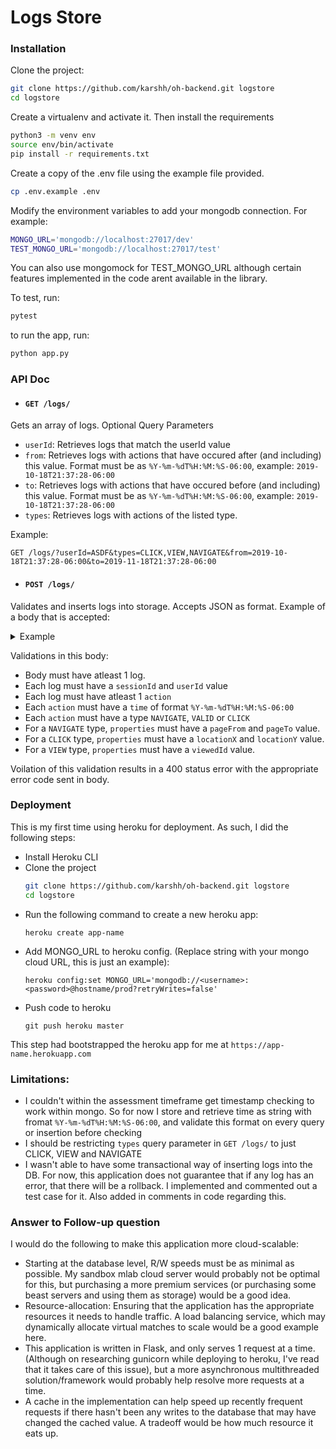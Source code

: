 # Logs Store


### Installation

Clone the project:
```bash
git clone https://github.com/karshh/oh-backend.git logstore
cd logstore
```

Create a virtualenv and activate it. Then install the requirements
```bash
python3 -m venv env
source env/bin/activate
pip install -r requirements.txt
```

Create a copy of the .env file using the example file provided.
```bash
cp .env.example .env
```
Modify the environment variables to add your mongodb connection. For example:
```bash
MONGO_URL='mongodb://localhost:27017/dev'
TEST_MONGO_URL='mongodb://localhost:27017/test'
```
You can also use mongomock for TEST_MONGO_URL although certain features implemented in the code arent available in the library.

To test, run:
```bash
pytest
```

to run the app, run:
```bash
python app.py
```


### API Doc

- #### `GET /logs/`

Gets an array of logs. Optional Query Parameters
- `userId`: Retrieves logs that match the userId value
- `from`: Retrieves logs with actions that have occured after (and including) this value. Format must be as `%Y-%m-%dT%H:%M:%S-06:00`, example: `2019-10-18T21:37:28-06:00`
- `to`: Retrieves logs with actions that have occured before (and including)  this value. Format must be as `%Y-%m-%dT%H:%M:%S-06:00`, example: `2019-10-18T21:37:28-06:00`
- `types`:  Retrieves logs with actions of the listed type. 

Example: 

`GET /logs/?userId=ASDF&types=CLICK,VIEW,NAVIGATE&from=2019-10-18T21:37:28-06:00&to=2019-11-18T21:37:28-06:00`

- #### `POST /logs/`
Validates and inserts logs into storage. Accepts JSON as format. Example of a body that is accepted:

<details>
<summary>Example</summary>
<br>

```json
[
    {
      "userId": "ABC123XYZ",
      "sessionId": "XYZ456ABC",
      "actions": [
        {
          "time": "2018-10-18T21:37:28-06:00",
          "type": "CLICK",
          "properties": {
            "locationX": 52,
            "locationY": 11
          }
        },
        {
          "time": "2018-10-18T21:37:30-06:00",
          "type": "VIEW",
          "properties": {
            "viewedId": "FDJKLHSLD"
          }
        },
        {
          "time": "2018-10-18T21:37:30-06:00",
          "type": "NAVIGATE",
          "properties": {
            "pageFrom": "communities",
            "pageTo": "inventory"
          }
        }
      ]
    },
    { 
    	"userId": "asd", 
    	"sessionId": "asdfg", 
    	"actions" : [
    		{
    			"time": "2018-10-18T21:37:28-06:00",
    			"type": "CLICK",
    			"properties": {
    				"locationX": 52,
    				"locationY": 22
    			}
    		},
    		{
    			"time": "2018-10-20T21:37:28-06:00",
    			"type": "NAVIGATE",
    			"properties": {
    				"pageFrom": "X",
    				"pageTo": "Y"
    			}
    		}
    	]
    }
]
```

</details>

Validations in this body:
- Body must have atleast 1 log.
- Each log must have a `sessionId` and `userId` value
- Each log must have atleast 1 `action`
- Each `action` must have a `time` of format `%Y-%m-%dT%H:%M:%S-06:00`
- Each `action` must have a type `NAVIGATE`, `VALID` or `CLICK`
- For a `NAVIGATE` type, `properties` must have a `pageFrom` and `pageTo` value.
- For a `CLICK` type, `properties` must have a `locationX` and `locationY` value.
- For a `VIEW` type, `properties` must have a `viewedId` value.

Voilation of this validation results in a 400 status error with the appropriate error code sent in body.

### Deployment

This is my first time using heroku for deployment. As such, I did the following steps:

- Install Heroku CLI
- Clone the project
    ```bash
    git clone https://github.com/karshh/oh-backend.git logstore
    cd logstore
    ```
- Run the following command to create a new heroku app: 
    ```
    heroku create app-name
    ```
- Add MONGO_URL to heroku config. (Replace string with your mongo cloud URL, this is just an example): 
    ```
    heroku config:set MONGO_URL='mongodb://<username>:<password>@hostname/prod?retryWrites=false'
    ```
- Push code to heroku
    ```
    git push heroku master
    ```

This step had bootstrapped the heroku app for me at ```https://app-name.herokuapp.com```

### Limitations:
- I couldn't within the assessment timeframe get timestamp checking to work within mongo. So for now I store and retrieve time as string with fromat `%Y-%m-%dT%H:%M:%S-06:00`, and validate this format on every query or insertion before checking
- I should be restricting `types` query parameter in `GET /logs/` to just CLICK, VIEW and NAVIGATE
- I wasn't able to have some transactional way of inserting logs into the DB. For now, this application does not guarantee that if any log has an error, that there will be a rollback. I implemented and commented out a test case for it. Also added in comments in code regarding this.


### Answer to Follow-up question
I would do the following to make this application more cloud-scalable:
- Starting at the database level, R/W speeds must be as minimal as possible. My sandbox mlab cloud server would probably not be optimal for this, but purchasing a more premium services (or purchasing some beast servers and using them as storage) would be a good idea.
- Resource-allocation: Ensuring that the application has the appropriate resources it needs to handle traffic. A load balancing service, which may dynamically allocate virtual matches to scale would be a good example here.
- This application is written in Flask, and only serves 1 request at a time. (Although on researching gunicorn while deploying to heroku, I've read that it takes care of this issue), but a more asynchronous multithreaded solution/framework would probably help resolve more requests at a time.
- A cache in the implementation can help speed up recently frequent requests if there hasn't been any writes to the database that may have changed the cached value. A tradeoff would be how much resource it eats up.